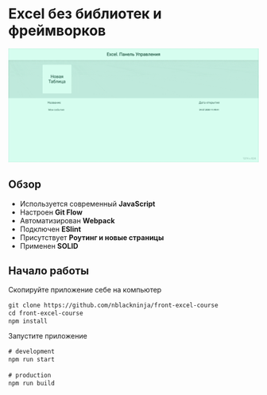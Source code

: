 # Excel без библиотек и фреймворков

![Обзор приложения](./screen.gif)

## Обзор

- Используется современный **JavaScript**
- Настроен **Git Flow**
- Автоматизирован **Webpack**
- Подключен **ESlint**
- Присутствует **Роутинг и новые страницы**
- Применен **SOLID**

## Начало работы

Скопируйте приложение себе на компьютер

```shell
git clone https://github.com/nblackninja/front-excel-course
cd front-excel-course
npm install
```

Запустите приложение

```shell
# development
npm run start

# production
npm run build
```
